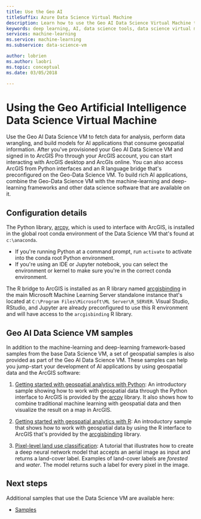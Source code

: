 ```yaml
---
title: Use the Geo AI
titleSuffix: Azure Data Science Virtual Machine 
description: Learn how to use the Geo AI Data Science Virtual Machine to analyze data and build models based on geospatial data.
keywords: deep learning, AI, data science tools, data science virtual machine, geospatial analytics
services: machine-learning
ms.service: machine-learning
ms.subservice: data-science-vm

author: lobrien
ms.author: laobri
ms.topic: conceptual
ms.date: 03/05/2018

---
```

# Using the Geo Artificial Intelligence Data Science Virtual Machine

Use the Geo AI Data Science VM to fetch data for analysis, perform data wrangling, and build models for AI applications that consume geospatial information. After you've provisioned your Geo AI Data Science VM and signed in to ArcGIS Pro through your ArcGIS account, you can start interacting with ArcGIS desktop and ArcGIs online. You can also access ArcGIS from Python interfaces and an R language bridge that's preconfigured on the Geo-Data Science VM. To build rich AI applications, combine the Geo-Data Science VM with the machine-learning and deep-learning frameworks and other data science software that are available on it.  


## Configuration details

The Python library, [arcpy](https://pro.arcgis.com/en/pro-app/arcpy/main/arcgis-pro-arcpy-reference.htm), which is used to interface with ArcGIS, is installed in the global root conda environment of the Data Science VM that's found at ```c:\anaconda```.

- If you're running Python at a command prompt, run ```activate``` to activate into the conda root Python environment.
- If you're using an IDE or Jupyter notebook, you can select the environment or kernel to make sure you're in the correct conda environment.

The R bridge to ArcGIS is installed as an R library named [arcgisbinding](https://github.com/R-ArcGIS/r-bridge) in the main Microsoft Machine Learning Server standalone instance that's located at ```C:\Program Files\Microsoft\ML Server\R_SERVER```. Visual Studio, RStudio, and Jupyter are already preconfigured to use this R environment and will have access to the ```arcgisbinding``` R library. 


## Geo AI Data Science VM samples

In addition to the machine-learning and deep-learning framework-based samples from the base Data Science VM, a set of geospatial samples is also provided as part of the Geo AI Data Science VM. These samples can help you jump-start your development of AI applications by using geospatial data and the ArcGIS software:


1. [Getting started with geospatial analytics with Python](https://github.com/Azure/DataScienceVM/blob/master/Notebooks/ArcGIS/Python%20walkthrough%20ArcGIS%20Data%20analysis%20and%20ML.ipynb): An introductory sample showing how to work with geospatial data through the Python interface to ArcGIS is provided by the [arcpy](https://pro.arcgis.com/en/pro-app/arcpy/main/arcgis-pro-arcpy-reference.htm) library. It also shows how to combine traditional machine learning with geospatial data and then visualize the result on a map in ArcGIS.

2. [Getting started with geospatial analytics with R](https://github.com/Azure/DataScienceVM/blob/master/Notebooks/ArcGIS/R%20walkthrough%20ArcGIS%20Data%20analysis%20and%20ML.ipynb): An introductory sample that shows how to work with geospatial data by using the R interface to ArcGIS that's provided by the [arcgisbinding](https://github.com/R-ArcGIS/r-bridge) library. 

3. [Pixel-level land use classification](https://github.com/Azure/pixel_level_land_classification): A tutorial that illustrates how to create a deep neural network model that accepts an aerial image as input and returns a land-cover label. Examples of land-cover labels are *forested* and *water*. The model returns such a label for every pixel in the image. 


## Next steps

Additional samples that use the Data Science VM are available here:

* [Samples](dsvm-samples-and-walkthroughs.md)